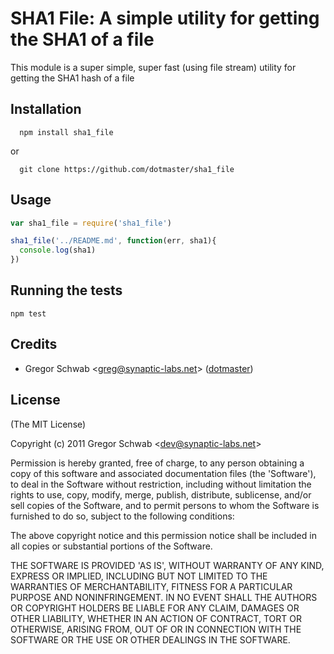 SHA1 File: A simple utility for getting the SHA1 of a file
============================================

This module is a super simple, super fast (using file stream) utility for getting the SHA1 hash of a file 


## Installation
```
  npm install sha1_file
```

or

```
  git clone https://github.com/dotmaster/sha1_file
```

## Usage 

```javascript
var sha1_file = require('sha1_file')

sha1_file('../README.md', function(err, sha1){
  console.log(sha1)
})
```

## Running the tests

```shell
npm test
```

## Credits

- Gregor Schwab &lt;greg@synaptic-labs.net&gt; ([dotmaster](http://github.com/dotmaster))

## License 

(The MIT License)

Copyright (c) 2011 Gregor Schwab &lt;dev@synaptic-labs.net&gt;

Permission is hereby granted, free of charge, to any person obtaining
a copy of this software and associated documentation files (the
'Software'), to deal in the Software without restriction, including
without limitation the rights to use, copy, modify, merge, publish,
distribute, sublicense, and/or sell copies of the Software, and to
permit persons to whom the Software is furnished to do so, subject to
the following conditions:

The above copyright notice and this permission notice shall be
included in all copies or substantial portions of the Software.

THE SOFTWARE IS PROVIDED 'AS IS', WITHOUT WARRANTY OF ANY KIND,
EXPRESS OR IMPLIED, INCLUDING BUT NOT LIMITED TO THE WARRANTIES OF
MERCHANTABILITY, FITNESS FOR A PARTICULAR PURPOSE AND NONINFRINGEMENT.
IN NO EVENT SHALL THE AUTHORS OR COPYRIGHT HOLDERS BE LIABLE FOR ANY
CLAIM, DAMAGES OR OTHER LIABILITY, WHETHER IN AN ACTION OF CONTRACT,
TORT OR OTHERWISE, ARISING FROM, OUT OF OR IN CONNECTION WITH THE
SOFTWARE OR THE USE OR OTHER DEALINGS IN THE SOFTWARE.
